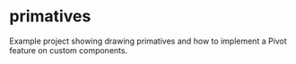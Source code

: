 # primatives

Example project showing drawing primatives and how to implement a Pivot feature on custom components.